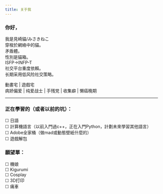 ```yaml
---
title: 关于我
---
```


### 你好，  
我是見崎貓/みさきねこ  
穿梭於網絡中的貓。  
矛盾體。  
性別是貓箱。  
ISFP→INFP-T  
社交平台重度依賴。   
长期采用低风险社交策略。  

動畫宅 | 遊戲宅   
病娇偏爱 | 纯爱战士 | 手残党 | 收集癖 | 懒癌晚期  

---

### 正在學習的（或者以前的坑）：  
☐ 日語  
☐ 計算機語言（以前入門過c++，正在入門Python，計劃未來學習其他語言）  
☐ Adobe全家桶（做mad或動態壁紙什麼的）  
☐ 遊戲解包  

### 願望單：  
☐ 機娘  
☐ Kigurumi  
☐ Cosplay  
☐ 3D打印  
☐ 痛車  

